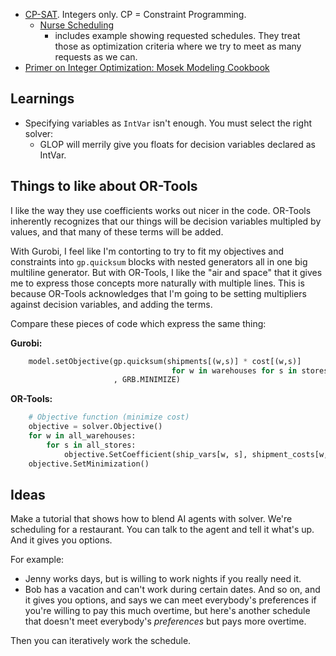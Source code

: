 

* [CP-SAT](https://developers.google.com/optimization/cp/cp_solver). Integers only. CP = Constraint Programming. 
    * [Nurse Scheduling](https://developers.google.com/optimization/scheduling/employee_scheduling)
        - includes example showing requested schedules. They treat those as optimization criteria
          where we try to meet as many requests as we can.
* [Primer on Integer Optimization: Mosek Modeling Cookbook](https://docs.mosek.com/modeling-cookbook/linear.html)


## Learnings
* Specifying variables as `IntVar` isn't enough. You must select the right solver:
    * GLOP will merrily give you floats for decision variables declared as IntVar.

## Things to like about OR-Tools
I like the way they use coefficients works out nicer in the code.
OR-Tools inherently recognizes that our things will be decision variables multipled
by values, and that many of these terms will be added.

With Gurobi, I feel like I'm contorting to try to fit my objectives and constraints
into `gp.quicksum` blocks with nested generators all in one big multiline generator.
But with OR-Tools, I like the "air and space" that it gives me to express those
concepts more naturally with multiple lines. This is because OR-Tools acknowledges
that I'm going to be setting multipliers against decision variables, and adding the terms.

Compare these pieces of code which express the same thing:

**Gurobi:**
```py
    model.setObjective(gp.quicksum(shipments[(w,s)] * cost[(w,s)]
                                    for w in warehouses for s in stores)
                       , GRB.MINIMIZE)
```

**OR-Tools:**
```py
    # Objective function (minimize cost)
    objective = solver.Objective()
    for w in all_warehouses:
        for s in all_stores:
            objective.SetCoefficient(ship_vars[w, s], shipment_costs[w, s])
    objective.SetMinimization()
```

## Ideas
Make a tutorial that shows how to blend AI agents with solver.
We're scheduling for a restaurant.
You can talk to the agent and tell it what's up.
And it gives you options.

For example:
* Jenny works days, but is willing to work nights if you really need it.
* Bob has a vacation and can't work during certain dates.
And so on, and it gives you options, and says we can meet everybody's
preferences if you're willing to pay this much overtime, but here's
another schedule that doesn't meet everybody's *preferences* but
pays more overtime.

Then you can iteratively work the schedule.

